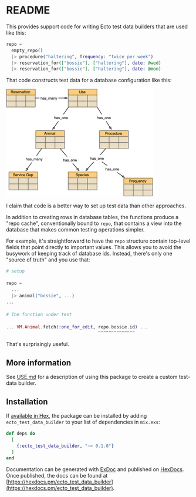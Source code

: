# README

This provides support code for writing Ecto test data builders that
are used like this:

```elixir
repo = 
  empty_repo()
  |> procedure("haltering", frequency: "twice per week")
  |> reservation_for(["bossie"], ["haltering"], date: @wed)
  |> reservation_for(["bossie"], ["haltering"], date: @mon)
```

That code constructs test data for a database
configuration like this:

<img src="/pics/reservation_schema.png" width="400px"/>

I claim that code is a better way to set up test data than other approaches. 

In addition to creating rows in database tables, the functions produce
a "repo cache", conventionally bound to `repo`, that contains a view into
the database that makes common testing operations simpler.

For example, it's straightforward to have the `repo` structure contain
top-level fields that point directly to important values. This allows
you to avoid the busywork of keeping track of database ids. Instead,
there's only one "source of truth" and you use that:

```elixir
# setup

repo = 
  ...
  |> animal("bossie", ...)
...

# The function under test

... VM.Animal.fetch(:one_for_edit, repo.bossie.id) ...
                                   ^^^^^^^^^^^^^^
```

That's surprisingly useful.

## More information

See [USE.md](./USE.md) for a description of using this package to
create a custom test-data builder.

## Installation

If [available in Hex](https://hex.pm/docs/publish), the package can be installed
by adding `ecto_test_data_builder` to your list of dependencies in `mix.exs`:

```elixir
def deps do
  [
    {:ecto_test_data_builder, "~> 0.1.0"}
  ]
end
```

Documentation can be generated with [ExDoc](https://github.com/elixir-lang/ex_doc)
and published on [HexDocs](https://hexdocs.pm). Once published, the docs can
be found at [https://hexdocs.pm/ecto_test_data_builder](https://hexdocs.pm/ecto_test_data_builder).

